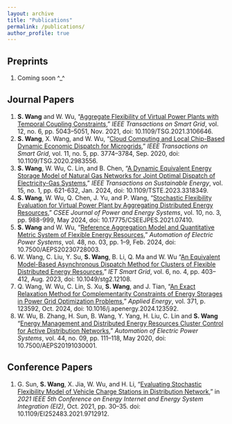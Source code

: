 ```yaml
---
layout: archive
title: "Publications"
permalink: /publications/
author_profile: true
---
```


## Preprints
1. Coming soon ^_^

## Journal Papers
1. **S. Wang** and W. Wu, “[Aggregate Flexibility of Virtual Power Plants with Temporal Coupling Constraints](https://ieeexplore.ieee.org/document/9520661),” *IEEE Transactions on Smart Grid*, vol. 12, no. 6, pp. 5043–5051, Nov. 2021, doi: 10.1109/TSG.2021.3106646.
1. **S. Wang**, X. Wang, and W. Wu, “[Cloud Computing and Local Chip-Based Dynamic Economic Dispatch for Microgrids](https://ieeexplore.ieee.org/document/9047944),” *IEEE Transactions on Smart Grid*, vol. 11, no. 5, pp. 3774–3784, Sep. 2020, doi: 10.1109/TSG.2020.2983556.
1. **S. Wang**, W. Wu, C. Lin, and B. Chen, “[A Dynamic Equivalent Energy Storage Model of Natural Gas Networks for Joint Optimal Dispatch of Electricity-Gas Systems](https://ieeexplore.ieee.org/document/10261292),” *IEEE Transactions on Sustainable Energy*, vol. 15, no. 1, pp. 621-632, Jan. 2024, doi: 10.1109/TSTE.2023.3318349.
1. **S. Wang**, W. Wu, Q. Chen, J. Yu, and P. Wang, “[Stochastic Flexibility Evaluation for Virtual Power Plant by Aggregating Distributed Energy Resources](https://ieeexplore.ieee.org/document/9862584),” *CSEE Journal of Power and Energy Systems*, vol. 10, no. 3, pp. 988-999, May 2024, doi: 10.17775/CSEEJPES.2021.07410.
1. **S. Wang** and W. Wu, “[Reference Aggregation Model and Quantitative Metric System of Flexible Energy Resources](http://www.aeps-info.com/aeps/article/abstract/20230728003),” *Automation of Electric Power Systems*, vol. 48, no. 03, pp. 1–9, Feb. 2024, doi: 10.7500/AEPS20230728003.
1. W. Wang, C. Liu, Y. Su, **S. Wang**, B. Li, Q. Ma and W. Wu “[An Equivalent Model-Based Asynchronous Dispatch Method for Clusters of Flexible Distributed Energy Resources](https://ietresearch.onlinelibrary.wiley.com/doi/full/10.1049/stg2.12108),” *IET Smart Grid*, vol. 6, no. 4, pp. 403–412, Aug. 2023, doi: 10.1049/stg2.12108.
1. Q. Wang, W. Wu, C. Lin, S. Xu, **S. Wang**, and J. Tian, “[An Exact Relaxation Method for Complementarity Constraints of Energy Storages in Power Grid Optimization Problems](https://www.sciencedirect.com/science/article/pii/S0306261924009759),” *Applied Energy*, vol. 371, p. 123592, Oct. 2024, doi: 10.1016/j.apenergy.2024.123592.
1. W. Wu, B. Zhang, H. Sun, B. Wang, Y. Yang, H. Liu, C. Lin and **S. Wang** “[Energy Management and Distributed Energy Resources Cluster Control for Active Distribution Networks](http://www.aeps-info.com/aeps/article/abstract/20191030001),” *Automation of Electric Power Systems*, vol. 44, no. 09, pp. 111–118, May 2020, doi: 10.7500/AEPS20191030001.

## Conference Papers
1. G. Sun, **S. Wang**, X. Jia, W. Wu, and H. Li, “[Evaluating Stochastic Flexibility Model of Vehicle Charge Stations in Distribution Network](https://ieeexplore.ieee.org/document/9712912),” in *2021 IEEE 5th Conference on Energy Internet and Energy System Integration (EI2)*, Oct. 2021, pp. 30–35. doi: 10.1109/EI252483.2021.9712912.


